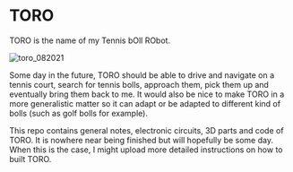 # TORO

TORO is the name of my Tennis bOll RObot.

![toro_082021](https://user-images.githubusercontent.com/50230017/128640653-bab892d4-3772-4a8c-b91f-9604d0b883c2.jpg)

Some day in the future, TORO should be able to drive and navigate on a tennis court, search for tennis bolls, approach them, pick them up and eventually bring them back to me. It would also be nice to make TORO in a more generalistic matter so it can adapt or be adapted to different kind of bolls (such as golf bolls for example).

This repo contains general notes, electronic circuits, 3D parts and code of TORO. It is nowhere near being finished but will hopefully be some day. When this is the case, I might upload more detailed instructions on how to built TORO.


